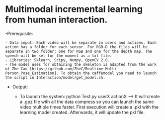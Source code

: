 # Multimodal incremental learning from human interaction.

-Prerequisite:

	- Data input: Each video will be separate in users and actions. Each action has a folder for each sensor. For RGB-D the files will be separate in two folder: one for RGB and one for the depth map. The speech will be set for the moment as a txt file.
	- Libraries: Sklearn, Scipy, Numpy, OpenCV 2.8.
	- The model uses for obtaining the skeleton is adapted from the work of Zhe Cao [https://github.com/ZheC/Realtime_Multi-Person_Pose_Estimation]. To obtain the caffemodel you need to launch the script in Interaction/model/get_model.sh.

- Output:

	- To launch the system: python Test.py userX actionX --> It will create a .gpz file with all the data compress so you can launch the same video multiple times faster. First execution will create a .pkl with the learning model created. Afterwards, it will update the pkl file.
